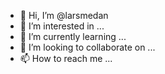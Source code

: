 - 👋 Hi, I’m @larsmedan
- 👀 I’m interested in ...
- 🌱 I’m currently learning ...
- 💞️ I’m looking to collaborate on ...
- 📫 How to reach me ...

<!---
larsmedan/larsmedan is a ✨ special ✨ repository because its `README.md` (this file) appears on your GitHub profile.
You can click the Preview link to take a look at your changes.
--->
